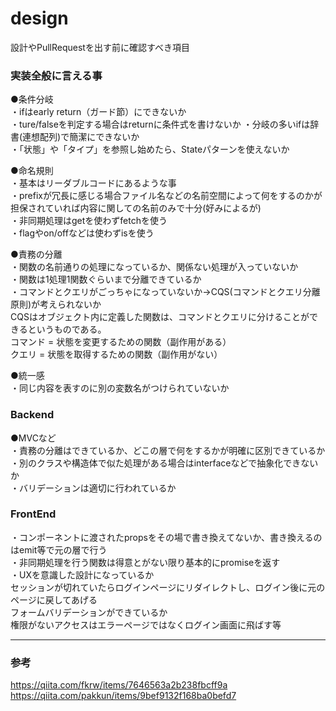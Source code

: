 # design
設計やPullRequestを出す前に確認すべき項目

### 実装全般に言える事

●条件分岐  
・ifはearly return（ガード節）にできないか  
・ture/falseを判定する場合はreturnに条件式を書けないか
・分岐の多いifは辞書(連想配列)で簡潔にできないか  
・「状態」や「タイプ」を参照し始めたら、Stateパターンを使えないか    
    
●命名規則   
・基本はリーダブルコードにあるような事   
・prefixが冗長に感じる場合ファイル名などの名前空間によって何をするのかが担保されていれば内容に関しての名前のみで十分(好みによるが)   
・非同期処理はgetを使わずfetchを使う   
・flagやon/offなどは使わずisを使う
  
●責務の分離  
・関数の名前通りの処理になっているか、関係ない処理が入っていないか  
・関数は1処理1関数ぐらいまで分離できているか     
・コマンドとクエリがごっちゃになっていないか→CQS(コマンドとクエリ分離原則)が考えられないか     
CQSはオブジェクト内に定義した関数は、コマンドとクエリに分けることができるというものである。  
コマンド = 状態を変更するための関数（副作用がある）  
クエリ = 状態を取得するための関数（副作用がない）  
   
●統一感   
・同じ内容を表すのに別の変数名がつけられていないか   
  

### Backend

●MVCなど  
・責務の分離はできているか、どこの層で何をするかが明確に区別できているか   
・別のクラスや構造体で似た処理がある場合はinterfaceなどで抽象化できないか    
・バリデーションは適切に行われているか    
    
### FrontEnd

・コンポーネントに渡されたpropsをその場で書き換えてないか、書き換えるのはemit等で元の層で行う       
・非同期処理を行う関数は得意とがない限り基本的にpromiseを返す     
・UXを意識した設計になっているか  
セッションが切れていたらログインページにリダイレクトし、ログイン後に元のページに戻してあげる    
フォームバリデーションができているか    
権限がないアクセスはエラーページではなくログイン画面に飛ばす等     

<hr>

### 参考
https://qiita.com/fkrw/items/7646563a2b238fbcff9a    
https://qiita.com/pakkun/items/9bef9132f168ba0befd7       

